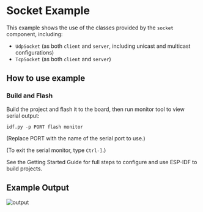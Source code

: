 # Socket Example

This example shows the use of the classes provided by the `socket` component,
including:

* `UdpSocket` (as both `client` and `server`, including unicast and multicast configurations)
* `TcpSocket` (as both `client` and `server`)

## How to use example

### Build and Flash

Build the project and flash it to the board, then run monitor tool to view serial output:

```
idf.py -p PORT flash monitor
```

(Replace PORT with the name of the serial port to use.)

(To exit the serial monitor, type ``Ctrl-]``.)

See the Getting Started Guide for full steps to configure and use ESP-IDF to build projects.

## Example Output

![output](https://user-images.githubusercontent.com/213467/235313443-d745261e-3e3c-4a7e-87ae-ef525a380e21.png)
